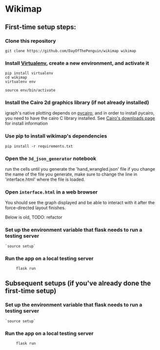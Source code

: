 # Wikimap

## First-time setup steps:

### Clone this repository

`git clone https://github.com/DayOfThePenguin/wikimap wikimap`

### Install [Virtualenv](https://virtualenv.pypa.io/en/latest/), create a new environment, and activate it

```shell
pip install virtualenv
cd wikimap
virtualenv env
```
`source env/bin/activate`

### Install the Cairo 2d graphics library (if not already installed)
igraph's native plotting depends on [pycairo](https://www.cairographics.org/pycairo/), and
in order to install pycairo, you need to have the cairo C library installed.  See
[Cairo's downloads page](https://www.cairographics.org/download/) for install information

### Use pip to install wikimap's dependencies
```shell
pip install -r requirements.txt
```

### Open the `3d_json_generator` notebook
run the cells until you generate the 'hand_wrangled.json' file
if you change the name of the file you generate, make sure to change the line in
'interface.html' where the file is loaded.

### Open `interface.html` in a web browser
You should see the graph displayed and be able to interact with it after the force-directed layout finishes.

Below is old, TODO: refactor

### Set up the environment variable that flask needs to run a testing server
    `source setup`

### Run the app on a local testing server

         flask run

## Subsequent setups (if you've already done the first-time setup)

### Set up the environment variable that flask needs to run a testing server
    `source setup`

### Run the app on a local testing server

         flask run
